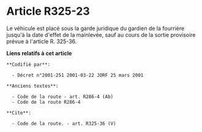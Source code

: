 # Article R325-23

Le véhicule est placé sous la garde juridique du gardien de la fourrière jusqu'à la date d'effet de la mainlevée, sauf au
cours de la sortie provisoire prévue à l'article R. 325-36.

**Liens relatifs à cet article**

	**Codifié par**:

	  - Décret n°2001-251 2001-03-22 JORF 25 mars 2001

	**Anciens textes**:

	  - Code de la route - art. R286-4 (Ab)
	  - Code de la route R286-4

	**Cite**:

	  - Code de la route. - art. R325-36 (V)
